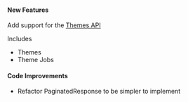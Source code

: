 #### New Features

Add support for the [Themes API](https://developer.bigcommerce.com/api-reference/store-management/themes)

Includes

- Themes
- Theme Jobs

#### Code Improvements

- Refactor PaginatedResponse to be simpler to implement